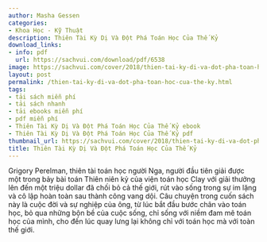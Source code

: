 ```yaml
---
author: Masha Gessen
categories:
- Khoa Học - Kỹ Thuật
description: Thiên Tài Kỳ Dị Và Đột Phá Toán Học Của Thế Kỷ
download_links:
- info: pdf
  url: https://sachvui.com/download/pdf/6538
image: https://sachvui.com/cover/2018/thien-tai-ky-di-va-dot-pha-toan-hoc-cua-the-ky.jpg
layout: post
permalink: /thien-tai-ky-di-va-dot-pha-toan-hoc-cua-the-ky.html
tags:
- tải sách miễn phí
- tải sách nhanh
- tải ebooks miễn phí
- pdf miễn phí
- Thiên Tài Kỳ Dị Và Đột Phá Toán Học Của Thế Kỷ ebook
- Thiên Tài Kỳ Dị Và Đột Phá Toán Học Của Thế Kỷ pdf
thumbnail_url: https://sachvui.com/cover/2018/thien-tai-ky-di-va-dot-pha-toan-hoc-cua-the-ky.jpg
title: Thiên Tài Kỳ Dị Và Đột Phá Toán Học Của Thế Kỷ
---
```


 <div class="item-desc text-justify"> <p>Grigory Perelman, thiên tài toán học người Nga, người đầu tiên giải được một trong bảy bài toán Thiên niên kỷ của viện toán học Clay với giải thưởng lên đến một triệu dollar đã chối bỏ cả thế giới, rút vào sống trong sự im lặng và cô lập hoàn toàn sau thành công vang dội. Câu chuyện trong cuốn sách này là cuộc đời và sự nghiệp của ông, từ lúc bắt đầu bước chân vào toán học, bỏ qua những bộn bề của cuộc sống, chỉ sống với niềm đam mê toán học của mình, cho đến lúc quay lưng lại không chỉ với toán học mà với toàn thế giới.</p> </div>